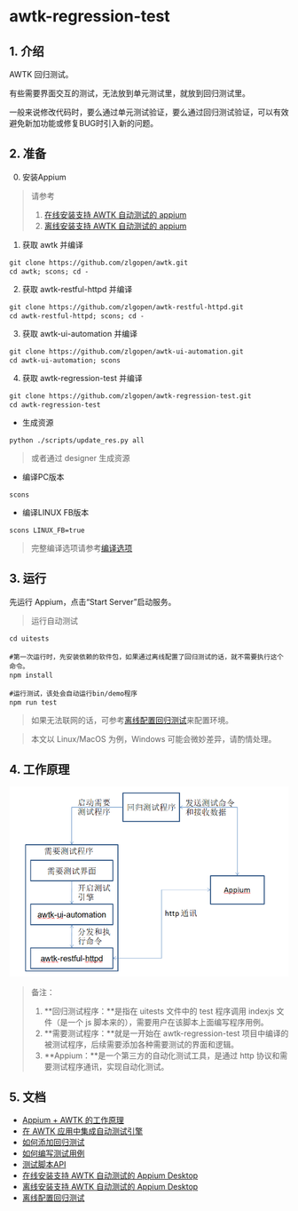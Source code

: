 # awtk-regression-test

## 1. 介绍

AWTK 回归测试。

有些需要界面交互的测试，无法放到单元测试里，就放到回归测试里。

一般来说修改代码时，要么通过单元测试验证，要么通过回归测试验证，可以有效避免新加功能或修复BUG时引入新的问题。

## 2. 准备

0. 安装Appium

> 请参考
>
> 1. [在线安装支持 AWTK 自动测试的 appium](https://github.com/zlgopen/awtk-ui-automation/blob/master/docs/how_to_install_appium_for_awtk.md)
> 2. [离线安装支持 AWTK 自动测试的 appium](https://github.com/zlgopen/awtk-ui-automation/blob/master/docs/how_to_install_appium_for_awtk_offline.md)

1. 获取 awtk 并编译

```
git clone https://github.com/zlgopen/awtk.git
cd awtk; scons; cd -
```

2. 获取 awtk-restful-httpd 并编译
```
git clone https://github.com/zlgopen/awtk-restful-httpd.git
cd awtk-restful-httpd; scons; cd -
```

3. 获取 awtk-ui-automation 并编译
```
git clone https://github.com/zlgopen/awtk-ui-automation.git
cd awtk-ui-automation; scons
```

4. 获取 awtk-regression-test 并编译

```
git clone https://github.com/zlgopen/awtk-regression-test.git
cd awtk-regression-test
```

* 生成资源

```
python ./scripts/update_res.py all
```

> 或者通过 designer 生成资源

* 编译PC版本

```
scons
```

* 编译LINUX FB版本

```
scons LINUX_FB=true
```

> 完整编译选项请参考[编译选项](https://github.com/zlgopen/awtk-widget-generator/blob/master/docs/build_options.md)

## 3. 运行

先运行 Appium，点击“Start Server”启动服务。

> 运行自动测试

```
cd uitests

#第一次运行时，先安装依赖的软件包，如果通过离线配置了回归测试的话，就不需要执行这个命令。
npm install

#运行测试，该处会自动运行bin/demo程序
npm run test
```

> 如果无法联网的话，可参考[离线配置回归测试](docs/how_to_install_modules_offline.md)来配置环境。

> 本文以 Linux/MacOS 为例，Windows 可能会微妙差异，请酌情处理。

## 4. 工作原理

![diagram](./docs/images/diagram.png)

> 备注：
>
> 1. **回归测试程序：**是指在 uitests 文件中的 test 程序调用 indexjs 文件（是一个 js 脚本来的），需要用户在该脚本上面编写程序用例。
> 2. **需要测试程序：**就是一开始在 awtk-regression-test 项目中编译的被测试程序，后续需要添加各种需要测试的界面和逻辑。
> 3. **Appium：**是一个第三方的自动化测试工具，是通过 http 协议和需要测试程序通讯，实现自动化测试。

## 5. 文档

* [Appium + AWTK 的工作原理](https://github.com/zlgopen/awtk-ui-automation/blob/master/docs/how_appium_awtk_works.md)
* [在 AWTK 应用中集成自动测试引擎](https://github.com/zlgopen/awtk-ui-automation/blob/master/docs/how_to_integrate_awtktk_ui_automation.md)
* [如何添加回归测试](docs/how_to_add_new_test.md)
* [如何编写测试用例](https://github.com/zlgopen/awtk-ui-automation/blob/master/docs/how_to_write_javascript_test)
* [测试脚本API](https://github.com/zlgopen/awtk-ui-automation/blob/master/docs/api.md)
* [在线安装支持 AWTK 自动测试的 Appium Desktop](docs/how_to_install_appium_for_awtk.md)
* [离线安装支持 AWTK 自动测试的 Appium Desktop](https://github.com/zlgopen/awtk-ui-automation/blob/master/docs/how_to_install_appium_for_awtk_offline.md)
* [离线配置回归测试](docs/how_to_install_modules_offline.md)

